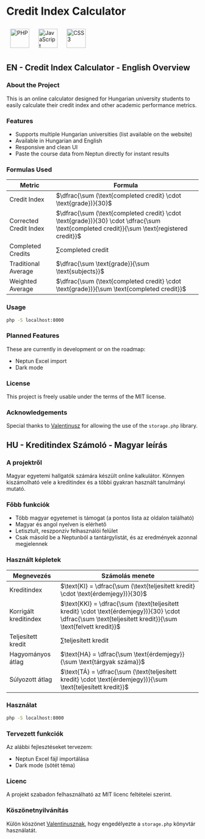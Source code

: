 # Credit Index Calculator

<a href="https://www.php.net/" target="_blank"><img style="margin: 10px" src="https://profilinator.rishav.dev/skills-assets/php-original.svg" alt="PHP" height="50" /></a>
<a href="https://www.javascript.com/" target="_blank"><img style="margin: 10px" src="https://profilinator.rishav.dev/skills-assets/javascript-original.svg" alt="JavaScript" height="50" /></a>
<a href="https://www.w3schools.com/css/" target="_blank"><img style="margin: 10px" src="https://profilinator.rishav.dev/skills-assets/css3-original-wordmark.svg" alt="CSS3" height="50" /></a>

## EN - Credit Index Calculator - English Overview

### About the Project

This is an online calculator designed for Hungarian university students to easily calculate their credit index and other academic performance metrics.

### Features

- Supports multiple Hungarian universities (list available on the website)
- Available in Hungarian and English
- Responsive and clean UI
- Paste the course data from Neptun directly for instant results

### Formulas Used

|Metric | Formula |
|--------|---------|
| Credit Index | $\dfrac{\sum (\text{completed credit} \cdot \text{grade})}{30}$ |
| Corrected Credit Index | $\dfrac{\sum (\text{completed credit} \cdot \text{grade})}{30} \cdot \dfrac{\sum \text{completed credit}}{\sum \text{registered credit}}$ |
| Completed Credits | $\sum \text{completed credit}$ |
| Traditional Average | $\dfrac{\sum \text{grade}}{\sum \text{subjects}}$ |
| Weighted Average | $\dfrac{\sum (\text{completed credit} \cdot \text{grade})}{\sum \text{completed credit}}$ |

### Usage

```bash
php -S localhost:8000
```

### Planned Features

These are currently in development or on the roadmap:

- Neptun Excel import
- Dark mode

### License

This project is freely usable under the terms of the MIT license.

### Acknowledgements

Special thanks to [Valentinusz](https://valentinusz.github.io/notes/webprog/storage) for allowing the use of the `storage.php` library.

## HU - Kreditindex Számoló - Magyar leírás

### A projektről

Magyar egyetemi hallgatók számára készült online kalkulátor. Könnyen kiszámolható vele a kreditindex és a többi gyakran használt tanulmányi mutató.

### Főbb funkciók

- Több magyar egyetemet is támogat (a pontos lista az oldalon található)
- Magyar és angol nyelven is elérhető
- Letisztult, reszponzív felhasználói felület
- Csak másold be a Neptunból a tantárgylistát, és az eredmények azonnal megjelennek

### Használt képletek

| Megnevezés | Számolás menete |
| - | - |
| Kreditindex | $\text{KI}  =  \dfrac{\sum (\text{teljesített kredit}  \cdot  \text{érdemjegy})}{30}$ |
| Korrigált kreditindex | $\text{KKI}  =  \dfrac{\sum (\text{teljesített kredit}  \cdot  \text{érdemjegy})}{30} \cdot \dfrac{\sum \text{teljesített kredit}}{\sum \text{felvett kredit}}$ |
| Teljesített kredit | $\sum \text{teljesített kredit}$ |
| Hagyományos átlag | $\text{HA}  =  \dfrac{\sum \text{érdemjegy}}{\sum \text{tárgyak száma}}$ |
| Súlyozott átlag | $\text{TÁ}  =  \dfrac{\sum (\text{teljesített kredit}  \cdot  \text{érdemjegy})}{\sum \text{teljesített kredit}}$ |

### Használat

```bash
php -S localhost:8000
```

### Tervezett funkciók

Az alábbi fejlesztéseket tervezem:

- Neptun Excel fájl importálása
- Dark mode (sötét téma)

### Licenc

A projekt szabadon felhasználható az MIT licenc feltételei szerint.

### Köszönetnyilvánítás

Külön köszönet [Valentinusznak](https://valentinusz.github.io/notes/webprog/storage), hogy engedélyezte a `storage.php` könyvtár használatát.

